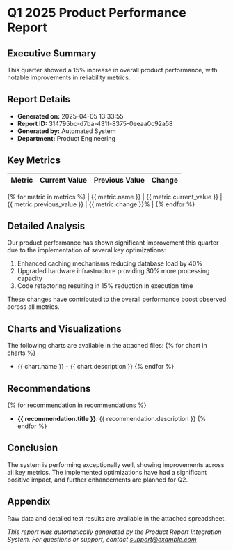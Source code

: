 # Q1 2025 Product Performance Report

## Executive Summary
This quarter showed a 15% increase in overall product performance, with notable improvements in reliability metrics.

## Report Details
* **Generated on:** 2025-04-05 13:33:55
* **Report ID:** 314795bc-d7ba-431f-8375-0eeaa0c92a58
* **Generated by:** Automated System
* **Department:** Product Engineering

## Key Metrics
| Metric | Current Value | Previous Value | Change |
|--------|--------------|----------------|--------|
{% for metric in metrics %}
| {{ metric.name }} | {{ metric.current_value }} | {{ metric.previous_value }} | {{ metric.change }}% |
{% endfor %}

## Detailed Analysis

Our product performance has shown significant improvement this quarter due to the implementation of
several key optimizations:

1. Enhanced caching mechanisms reducing database load by 40%
2. Upgraded hardware infrastructure providing 30% more processing capacity
3. Code refactoring resulting in 15% reduction in execution time

These changes have contributed to the overall performance boost observed across all metrics.


## Charts and Visualizations
The following charts are available in the attached files:
{% for chart in charts %}
* {{ chart.name }} - {{ chart.description }}
{% endfor %}

## Recommendations
{% for recommendation in recommendations %}
* **{{ recommendation.title }}**: {{ recommendation.description }}
{% endfor %}

## Conclusion
The system is performing exceptionally well, showing improvements across all key metrics. The implemented optimizations have had a significant positive impact, and further enhancements are planned for Q2.

## Appendix
Raw data and detailed test results are available in the attached spreadsheet.

*This report was automatically generated by the Product Report Integration System.*
*For questions or support, contact support@example.com*